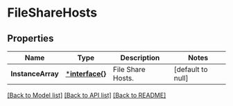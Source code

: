 # FileShareHosts

## Properties
Name | Type | Description | Notes
------------ | ------------- | ------------- | -------------
**InstanceArray** | [***interface{}**](interface{}.md) | File Share Hosts. | [default to null]

[[Back to Model list]](../README.md#documentation-for-models) [[Back to API list]](../README.md#documentation-for-api-endpoints) [[Back to README]](../README.md)

